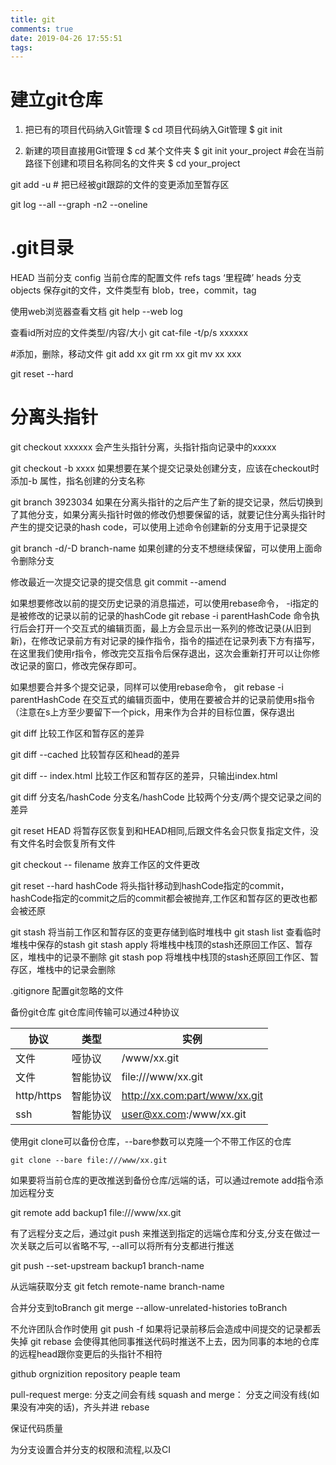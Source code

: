 ```yaml
---
title: git
comments: true
date: 2019-04-26 17:55:51
tags:
---
```


# 建立git仓库

1. 把已有的项目代码纳入Git管理
$ cd 项目代码纳入Git管理
$ git init

2. 新建的项目直接用Git管理
$ cd 某个文件夹
$ git init your_project #会在当前路径下创建和项目名称同名的文件夹
$ cd your_project

git add -u # 把已经被git跟踪的文件的变更添加至暂存区

git log --all --graph -n2 --oneline


# .git目录

HEAD 当前分支
config 当前仓库的配置文件
refs
	tags ‘里程碑’
	heads 分支
objects 保存git的文件，文件类型有 blob，tree，commit，tag


使用web浏览器查看文档
git help --web log

查看id所对应的文件类型/内容/大小
git cat-file -t/p/s xxxxxx 

#添加，删除，移动文件
git add xx
git rm xx
git mv xx xxx

git reset --hard


# 分离头指针
git checkout xxxxxx 
会产生头指针分离，头指针指向记录中的xxxxx

git checkout -b <new-branch-name> xxxx
如果想要在某个提交记录处创建分支，应该在checkout时添加-b 属性，指名创建的分支名称

git branch <new-branch-name> 3923034
如果在分离头指针的之后产生了新的提交记录，然后切换到了其他分支，如果分离头指针时做的修改仍想要保留的话，就要记住分离头指针时产生的提交记录的hash code，可以使用上述命令创建新的分支用于记录提交


git branch -d/-D branch-name
如果创建的分支不想继续保留，可以使用上面命令删除分支


修改最近一次提交记录的提交信息
git commit --amend


如果想要修改以前的提交历史记录的消息描述，可以使用rebase命令， -i指定的是被修改的记录以前的记录的hashCode
git rebase -i parentHashCode
命令执行后会打开一个交互式的编辑页面，最上方会显示出一系列的修改记录(从旧到新)，在修改记录前方有对记录的操作指令，指令的描述在记录列表下方有描写，在这里我们使用r指令，修改完交互指令后保存退出，这次会重新打开可以让你修改记录的窗口，修改完保存即可。


如果想要合并多个提交记录，同样可以使用rebase命令，
git rebase -i parentHashCode
在交互式的编辑页面中，使用在要被合并的记录前使用s指令（注意在s上方至少要留下一个pick，用来作为合并的目标位置，保存退出



git diff
比较工作区和暂存区的差异

git diff --cached
比较暂存区和head的差异

git diff -- index.html
比较工作区和暂存区的差异，只输出index.html

git diff 分支名/hashCode  分支名/hashCode
比较两个分支/两个提交记录之间的差异


git reset HEAD
将暂存区恢复到和HEAD相同,后跟文件名会只恢复指定文件，没有文件名时会恢复所有文件

git checkout -- filename
放弃工作区的文件更改


git reset --hard hashCode
将头指针移动到hashCode指定的commit，hashCode指定的commit之后的commit都会被抛弃,工作区和暂存区的更改也都会被还原



git stash 
将当前工作区和暂存区的变更存储到临时堆栈中
git stash list
查看临时堆栈中保存的stash
git stash apply
将堆栈中栈顶的stash还原回工作区、暂存区，堆栈中的记录不删除
git stash pop
将堆栈中栈顶的stash还原回工作区、暂存区，堆栈中的记录会删除






.gitignore
配置git忽略的文件





备份git仓库
git仓库间传输可以通过4种协议

| 协议 | 类型| 实例|
|-------|-----|----|
|文件 | 哑协议| /www/xx.git|
|文件 | 智能协议| file:///www/xx.git|
|http/https| 智能协议| http://xx.com:part/www/xx.git|
|ssh | 智能协议| user@xx.com:/www/xx.git|


使用git clone可以备份仓库，--bare参数可以克隆一个不带工作区的仓库
```
git clone --bare file:///www/xx.git
```

如果要将当前仓库的更改推送到备份仓库/远端的话，可以通过remote add指令添加远程分支

git remote add backup1 file:///www/xx.git

有了远程分支之后，通过git push 来推送到指定的远端仓库和分支,分支在做过一次关联之后可以省略不写, --all可以将所有分支都进行推送

git push --set-upstream backup1 branch-name

从远端获取分支
git fetch remote-name branch-name

合并分支到toBranch
git merge --allow-unrelated-histories toBranch


不允许团队合作时使用
git push -f 如果将记录前移后会造成中间提交的记录都丢失掉
git rebase 会使得其他同事推送代码时推送不上去，因为同事的本地的仓库的远程head跟你变更后的头指针不相符





github
orgnizition
	repository
	peaple
	team


pull-request
merge: 分支之间会有线
squash and merge： 分支之间没有线(如果没有冲突的话)，齐头并进
rebase


保证代码质量

为分支设置合并分支的权限和流程,以及CI







